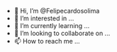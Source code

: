 - 👋 Hi, I’m @Felipecardosolima
- 👀 I’m interested in ...
- 🌱 I’m currently learning ...
- 💞️ I’m looking to collaborate on ...
- 📫 How to reach me ...

<!---
Felipecardosolima/Felipecardosolima is a ✨ special ✨ repository because its `README.md` (this file) appears on your GitHub profile.
You can click the Preview link to take a look at your changes.
--->
